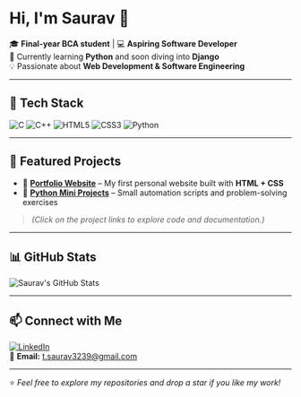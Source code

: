 # Hi, I'm Saurav 👋

🎓 **Final-year BCA student** | 💻 **Aspiring Software Developer**  
🌱 Currently learning **Python** and soon diving into **Django**  
💡 Passionate about **Web Development & Software Engineering**  

---

## 🚀 Tech Stack  
![C](https://img.shields.io/badge/C-00599C?style=for-the-badge&logo=c&logoColor=white)
![C++](https://img.shields.io/badge/C++-00599C?style=for-the-badge&logo=cplusplus&logoColor=white)
![HTML5](https://img.shields.io/badge/HTML5-E34F26?style=for-the-badge&logo=html5&logoColor=white)
![CSS3](https://img.shields.io/badge/CSS3-1572B6?style=for-the-badge&logo=css3&logoColor=white)
![Python](https://img.shields.io/badge/Python-3776AB?style=for-the-badge&logo=python&logoColor=white)

---

## 📌 Featured Projects  
- 🔗 **[Portfolio Website](#)** – My first personal website built with **HTML + CSS**  
- 🔗 **[Python Mini Projects](#)** – Small automation scripts and problem-solving exercises  

> *(Click on the project links to explore code and documentation.)*

---

## 📊 GitHub Stats  
![Saurav's GitHub Stats](https://github-readme-stats.vercel.app/api?username=your-username&show_icons=true&theme=radical)

---

## 📫 Connect with Me  
[![LinkedIn](https://img.shields.io/badge/LinkedIn-0A66C2?style=for-the-badge&logo=linkedin&logoColor=white)](https://www.linkedin.com/in/saurav-thakur-099943375)  
📧 **Email:** [t.saurav3239@gmail.com](mailto:t.saurav3239@gmail.com)

---
⭐️ *Feel free to explore my repositories and drop a star if you like my work!*
